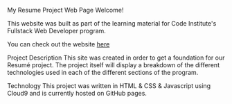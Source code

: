My Resume Project Web Page
Welcome!

This website was built as part of the learning material for Code Institute's Fullstack Web Developer program.

You can check out the website [here](https://grisselfaura.github.io/Resume-Project-Introduction/.)

Project Description
This site was created in order to get a foundation for our Resumé project. The project itself will display a breakdown of the different technologies used in each of the different sections of the program.


Technology
This project was written in HTML & CSS & Javascript using Cloud9 and is currently hosted on GitHub pages.
